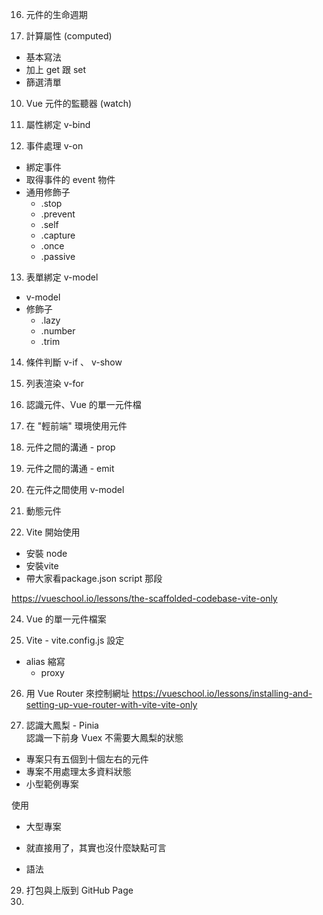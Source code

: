 
16. 元件的生命週期


9. 計算屬性 (computed)
  - 基本寫法
  - 加上 get 跟 set
  - 篩選清單

10. Vue 元件的監聽器 (watch)


11. 屬性綁定 v-bind



12. 事件處理 v-on
  - 綁定事件
  - 取得事件的 event 物件
  - 通用修飾子
    - .stop
    - .prevent
    - .self
    - .capture
    - .once
    - .passive

13. 表單綁定 v-model
  - v-model
  - 修飾子
    - .lazy
    - .number
    - .trim

14. 條件判斷 v-if 、 v-show

15. 列表渲染 v-for




17. 認識元件、Vue 的單一元件檔

18. 在 "輕前端" 環境使用元件

19. 元件之間的溝通 - prop

20. 元件之間的溝通 - emit

21. 在元件之間使用 v-model

22. 動態元件

23. Vite 開始使用
 - 安裝 node
 - 安裝vite
 - 帶大家看package.json script 那段

 https://vueschool.io/lessons/the-scaffolded-codebase-vite-only

24. Vue 的單一元件檔案

25. Vite - vite.config.js 設定
- alias 縮寫
  - proxy


26. 用 Vue Router 來控制網址
https://vueschool.io/lessons/installing-and-setting-up-vue-router-with-vite-vite-only

27. 認識大鳳梨 - Pinia  
認識一下前身 Vuex 
不需要大鳳梨的狀態
 - 專案只有五個到十個左右的元件
 - 專案不用處理太多資料狀態
 - 小型範例專案

使用
 - 大型專案
 - 就直接用了，其實也沒什麼缺點可言


- 語法



29. 打包與上版到 GitHub Page
30. 



